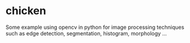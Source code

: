 chicken
=======

Some example using opencv in python for image processing techniques such as edge detection, segmentation, histogram, morphology ...
